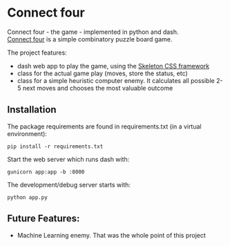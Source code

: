 # Connect four

Connect four - the game - implemented in python and dash.  
[Connect four](https://en.wikipedia.org/wiki/Connect_Four) is a simple combinatory puzzle board game.

The project features:
- dash web app to play the game, using the [Skeleton CSS framework](http://getskeleton.com/)
- class for the actual game play (moves, store the status, etc)
- class for a simple heuristic computer enemy. It calculates all possible 2-5 next moves and chooses the most valuable outcome

## Installation

The package requirements are found in requirements.txt (in a virtual environment):

``pip install -r requirements.txt``

Start the web server which runs dash with:

``gunicorn app:app -b :8000``

The development/debug server starts with:

``python app.py``

## Future Features:
- Machine Learning enemy. That was the whole point of this project

